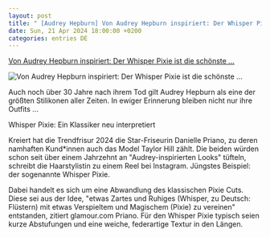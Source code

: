 ```yaml
---
layout: post
title: " [Audrey Hepburn] Von Audrey Hepburn inspiriert: Der Whisper Pixie ist die schönste ..."
date: Sun, 21 Apr 2024 18:00:00 +0200
categories: entries DE
---
```

[Von Audrey Hepburn inspiriert: Der Whisper Pixie ist die schönste ...](https://www.myself.de/aktuelles/beauty/whisper-pixie-audrey-hepburn/)

![Von Audrey Hepburn inspiriert: Der Whisper Pixie ist die schönste ...](https://www.myself.de/Aktuelles/Beauty/Hair/123283/image-thumb__123283__opengraph/whisper-pixie-audrey-hepburn-quer.jpg)

Auch noch über 30 Jahre nach ihrem Tod gilt Audrey Hepburn als eine der größten Stilikonen aller Zeiten. In ewiger Erinnerung bleiben nicht nur ihre Outfits ...

Whisper Pixie: Ein Klassiker neu interpretiert

Kreiert hat die Trendfrisur 2024 die Star-Friseurin Danielle Priano, zu deren namhaften Kund*innen auch das Model Taylor Hill zählt. Die beiden würden schon seit über einem Jahrzehnt an "Audrey-inspirierten Looks" tüfteln, schreibt die Haarstylistin zu einem Reel bei Instagram. Jüngstes Beispiel: der sogenannte Whisper Pixie.

Dabei handelt es sich um eine Abwandlung des klassischen Pixie Cuts. Diese sei aus der Idee, "etwas Zartes und Ruhiges (Whisper, zu Deutsch: Flüstern) mit etwas Verspieltem und Magischem (Pixie) zu vereinen" entstanden, zitiert glamour.com Priano. Für den Whisper Pixie typisch seien kurze Abstufungen und eine weiche, federartige Textur in den Längen.

